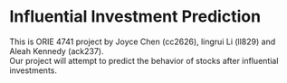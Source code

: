 # Influential Investment Prediction
This is ORIE 4741 project by Joyce Chen (cc2626), lingrui Li (ll829) and Aleah Kennedy (ack237).  
Our project will attempt to predict the behavior of stocks after influential investments.
